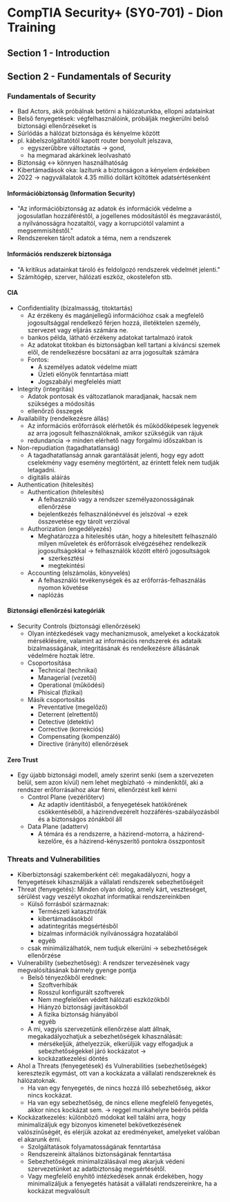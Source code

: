 # CompTIA Security+ (SY0-701) - Dion Training

## Section 1 - Introduction

## Section 2 - Fundamentals of Security

### Fundamentals of Security

- Bad Actors, akik próbálnak betörni a hálózatunkba, ellopni adatainkat
- Belső fenyegetések: végfelhasználóink, próbálják megkerülni belső biztonsági ellenőrzéseket is
- Súrlódás a hálózat biztonsága és kényelme között
- pl. kábelszolgáltatótól kapott router bonyolult jelszava, 
  - egyszerűbbre változtatás -> gond, 
  - ha megmarad akárkinek leolvasható
- Biztonság <-> könnyen használhatóság
- Kibertámadások oka: lazítunk a biztonságon a kényelem érdekében
- 2022 -> nagyvállalatok 4.35 millió dollárt költöttek adatsértésenként

#### Információbiztonság (Information Security)

- "Az információbiztonság az adatok és információk védelme a jogosulatlan hozzáféréstől, a jogellenes módosítástól és megzavarástól, a nyilvánosságra hozataltól, vagy a korrupciótól valamint a megsemmisítéstől."
- Rendszereken tárolt adatok a téma, nem a rendszerek

#### Információs rendszerek biztonsága

- "A kritikus adatainkat tároló és feldolgozó rendszerek védelmét jelenti."
- Számítógép, szerver, hálózati eszköz, okostelefon stb.

#### CIA

- Confidentiality (bizalmasság, titoktartás)
  - Az érzékeny és magánjellegű információhoz csak a megfelelő jogosultsággal rendelkező férjen hozzá, illetéktelen személy, szervezet vagy eljárás számára ne.
  - bankos példa, látható érzékeny adatokat tartalmazó iratok
  - Az adatokat titokban és biztonságban kell tartani a kíváncsi szemek elől, de rendelkezésre bocsátani az arra jogosultak számára
  - Fontos:
    - A személyes adatok védelme miatt
    - Üzleti előnyök fenntartása miatt
    - Jogszabályi megfelelés miatt
- Integrity (integritás)
  - Adatok pontosak és változatlanok maradjanak, hacsak nem szükséges a módosítás
  - ellenőrző összegek
- Availability (rendelkezésre állás)
  - Az információs erőforrások elérhetők és működőképesek legyenek az arra jogosult felhasználóknak, amikor szükségük van rájuk
  - redundancia -> minden elérhető nagy forgalmú időszakban is
- Non-repudiation (tagadhatatlanság)
  - A tagadhatatlanság annak garantálását jelenti, hogy egy adott cselekmény vagy esemény megtörtént, az érintett felek nem tudják letagadni.
  - digitális aláírás
- Authentication (hitelesítés)
  - Authentication (hitelesítés)
    - A felhasználó vagy a rendszer személyazonosságának ellenőrzése
    - bejelentkezés felhasználónévvel és jelszóval -> ezek összevetése egy tárolt verzióval
  - Authorization (engedélyezés)
    - Meghatározza a hitelesítés után, hogy a hitelesített felhasználó milyen műveletek és erőforrások elvégzéséhez rendelkezik jogosultságokkal -> felhasználók között eltérő jogosultságok
      - szerkesztési
      - megtekintési
  - Accounting (elszámolás, könyvelés)
    - A felhasználói tevékenységek és az erőforrás-felhasználás nyomon követése
    - naplózás

#### Biztonsági ellenőrzési kategóriák

- Security Controls (biztonsági ellenőrzések)
  - Olyan intézkedések vagy mechanizmusok, amelyeket a kockázatok mérséklésére, valamint az információs rendszerek és adataik bizalmasságának, integritásának és rendelkezésre állásának védelmére hoztak létre.
  - Csoportosítása
    - Technical (technikai)
    - Managerial (vezetői)
    - Operational (működési)
    - Phisical (fizikai)
  - Másik csoportosítás
    - Preventative (megelőző)
    - Deterrent (elrettentő)
    - Detective (detektív)
    - Corrective (korrekciós)
    - Compensating (kompenzáló)
    - Directive (irányító) ellenőrzések

#### Zero Trust

- Egy újabb biztonsági modell, amely szerint senki (sem a szervezeten belül, sem azon kívül) nem lehet megbízható -> mindenkitől, aki a rendszer erőforrásaihoz akar férni, ellenőrzést kell kérni
  - Control Plane (vezérlőterv)
    - Az adaptív identitásból, a fenyegetések hatókörének csökkentéséből, a házirendvezérelt hozzáférés-szabályozásból és a biztonságos zónákból áll
  - Data Plane (adatterv)
    - A témára és a rendszerre, a házirend-motorra, a házirend-kezelőre, és a házirend-kényszerítő pontokra összpontosít

### Threats and Vulnerabilities

- Kiberbiztonsági szakemberként cél: megakadályozni, hogy a fenyegetések kihasználják a vállalati rendszerek sebezhetőségeit
- Threat (fenyegetés): Minden olyan dolog, amely kárt, veszteséget, sérülést vagy veszélyt okozhat informatikai rendszereinkben
  - Külső forrásból származnak:
    - Természeti katasztrófák
    - kibertámadásokból
    - adatintegritás megsértésből
    - bizalmas információk nyilvánosságra hozatalából
    - egyéb
  - csak minimálizálhatók, nem tudjuk elkerülni -> sebezhetőségek ellenőrzése
- Vulnerability (sebezhetőség): A rendszer tervezésének vagy megvalósításának bármely gyenge pontja
  - Belső tényezőkből erednek:
    - Szoftverhibák
    - Rosszul konfigurált szoftverek
    - Nem megfelelően védett hálózati eszközökből
    - Hiányzó biztonsági javításokból
    - A fizika biztonság hiányából
    - egyéb
  - A mi, vagyis szervezetünk ellenőrzése alatt állnak, megakadályozhatjuk a sebezhetőségek kihasználását:
    - mérsékeljük, áthelyezzük, elkerüljük vagy elfogadjuk a sebezhetőségekkel járó kockázatot ->
    - kockázatkezelési döntés
- Ahol a Threats (fenyegetések) és Vulnerabilities (sebezhetőségek) keresztezik egymást, ott van a kockázata a vállalati rendszereknek és hálózatoknak.
  - Ha van egy fenyegetés, de nincs hozzá illő sebezhetőség, akkor nincs kockázat.
  - Ha van egy sebezhetőség, de nincs ellene megfelelő fenyegetés, akkor nincs kockázat sem. -> reggel munkahelyre beérős példa
- Kockázatkezelés: különböző módokat kell találni arra, hogy minimalizáljuk egy bizonyos kimenetel bekövetkezésének valószínűségét, és elérjük azokat az eredményeket, amelyeket valóban el akarunk érni.
  - Szolgáltatások folyamatosságának fenntartása
  - Rendszereink általános biztonságának fenntartása
  - Sebezhetőségek minimalizálásával meg akarjuk védeni szervezetünket az adatbiztonság megsértésétől.
  - Vagy megfelelő enyhítő intézkedések annak érdekében, hogy minimalizáljuk a fenyegetés hatását a vállalati rendszereinkre, ha a kockázat megvalósult